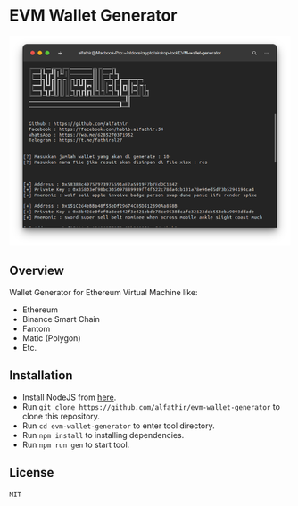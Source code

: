 # EVM Wallet Generator

![Image Demo](demo.png)

## Overview

Wallet Generator for Ethereum Virtual Machine like:

- Ethereum
- Binance Smart Chain
- Fantom
- Matic (Polygon)
- Etc.

## Installation

- Install NodeJS from [here](https://nodejs.org).
- Run `git clone https://github.com/alfathir/evm-wallet-generator` to clone this repository.
- Run `cd evm-wallet-generator` to enter tool directory.
- Run `npm install` to installing dependencies.
- Run `npm run gen` to start tool.

## License

`MIT`
